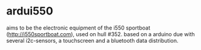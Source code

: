 # ardui550

aims to be the electronic equipment of the i550 sportboat (http://i550sportboat.com), used on hull #352. based on a arduino due with several i2c-sensors, a touchscreen and a bluetooth data distribution. 


	
